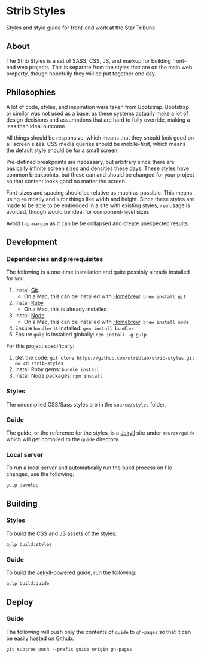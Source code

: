 # Strib Styles

Styles and style guide for front-end work at the Star Tribune.

## About

The Strib Styles is a set of SASS, CSS, JS, and markup for building front-end web projects.  This is separate from the styles that are on the main web property, though hopefully they will be put together one day.

## Philosophies

A lot of code, styles, and inspiration were taken from Bootstrap.  Bootstrap or similar was not used as a base, as these systems actually make a lot of design decisions and assumptions that are hard to fully override, making a less than ideal outcome.

All things should be responsive, which means that they should look good on all screen sizes.  CSS media queries should be mobile-first, which means the default style should be for a small screen.

Pre-defined breakpoints are necessary, but arbitrary since there are basically infinite screen sizes and densities these days.  These styles have common breakpoints, but these can and should be changed for your project so that content looks good no matter the screen.

Font-sizes and spacing should be relative as much as possible.  This means using `em` mostly and `%` for things like width and height.  Since these styles are made to be able to be embedded in a site with existing styles, `rem` usage is avoided, though would be ideal for component-level sizes.

Avoid `top-margin` as it can be be collapsed and create unexpected results.

## Development

### Dependencies and prerequisites

The following is a one-time installation and quite possibly already installed for you.

1. Install [Git](https://git-scm.com/).
    * On a Mac, this can be installed with [Homebrew](https://brew.sh/): `brew install git`
1. Install [Ruby](https://www.ruby-lang.org/en/documentation/installation/)
    * On a Mac, this is already installed
1. Install [Node](https://nodejs.org/en/)
    * On a Mac, this can be installed with [Homebrew](https://brew.sh/): `brew install node`
1. Ensure `bundler` is installed: `gem install bundler`
1. Ensure `gulp` is installed globally: `npm install -g gulp`

For this project specifically:

1. Get the code: `git clone https://github.com/striblab/strib-styles.git && cd strib-styles`
1. Install Ruby gems: `bundle install`
1. Install Node packages: `npm install`

### Styles

The uncompiled CSS/Sass styles are in the `source/styles` folder.

### Guide

The guide, or the reference for the styles, is a [Jekyll](https://jekyllrb.com/) site under `source/guide` which will get compiled to the `guide` directory.

### Local server

To run a local server and automatically run the build process on file changes, use the following:

```
gulp develop
```

## Building

### Styles

To build the CSS and JS assets of the styles:

```
gulp build:styles
```

### Guide

To build the Jekyll-powered guide, run the following:

```
gulp build:guide
```

## Deploy

### Guide

The following will push only the contents of `guide` to `gh-pages` so that it can be easily hosted on Github:

```
git subtree push --prefix guide origin gh-pages
```
